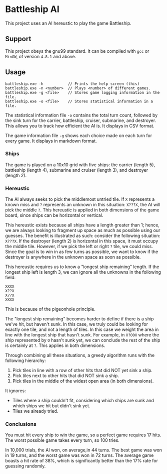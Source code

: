 # Battleship AI
This project uses an AI hereustic to play the game Battleship.

## Support
This project obeys the gnu99 standard. It can be compiled with `gcc` or `MinGW`, of version `4.8.1` and above.

## Usage
```
battleship.exe -h           // Prints the help screen (this)
battleship.exe -n <number>  // Plays <number> of different games.
battleship.exe -g <file>    // Stores game logging information in the file.
battleship.exe -o <file>    // Stores statistical information in a file.
```

The statistical information file `-o` contains the total turn count, followed by the sink turn for the carrier, battleship, cruiser, submarine, and destroyer. This allows you to track how efficient the AI is. It displays in CSV format.

The game information file `-g` shows each choice made on each turn for every game. It displays in markdown format.

### Ships
The game is played on a 10x10 grid with five ships: the carrier (length 5), battleship (length 4), submarine and cruiser (length 3), and destroyer (length 2).

### Hereustic
The AI always seeks to pick the middlemost untried tile. If `X` represents a known miss and `?` represents an unknown in this situation: `X???X`, the AI will pick the middle `?`. This hereustic is applied in both dimensions of the game board, since ships can be horizontal or vertical.

This hereustic exists because all ships have a length greater than 1; hence, we are always looking to fragment up space as much as possible using our guesses. The benefit is illustrated as such: consider the following situation: `X???X`. If the destroyer (length 2) is horizontal in this space, it must occupy the middle tile. However, if we pick the left or right `?` tile, we could miss. Since the goal is to win in as few turns as possible, we want to know if the destroyer is anywhere in the unknown space as soon as possible.

This hereustic requires us to know a "longest ship remaining" length. If the longest ship left is length 3, we can ignore all the unknowns in the following field:
```
XXXX
X??X
X??X
XXXX
```
This is because of the pigeonhole principle.

The "longest ship remaining" becomes harder to define if there is a ship we've hit, but haven't sunk. In this case, we truly could be looking for exactly one tile, and not a length of tiles. In this case we weight the area in line with the longest ship that hasn't sunk. For example, in `X?OOX` where the ship represented by `O` hasn't sunk yet, we can conclude the rest of the ship is certainly at `?`. This applies in both dimensions.

Through combining all these situations, a greedy algorithm runs with the following hierarchy:
1. Pick tiles in line with a row of other hits that did NOT yet sink a ship.
2. Pick tiles next to other hits that did NOT sink a ship.
3. Pick tiles in the middle of the widest open area (in both dimensions).

It ignores:
- Tiles where a ship couldn't fit, considering which ships are sunk and which ships we hit but didn't sink yet.
- Tiles we already tried.

### Conclusions
You must hit every ship to win the game, so a perfect game requires 17 hits. The worst possible game takes every turn, so 100 tries.

In 10,000 trials, the AI won, on average,in 44 turns. The best game was won in 19 turns, and the worst game was won in 72 turns. The average game boasts a hit rate of 38%, which is significantly better than the 17% rate for guessing randomly.
